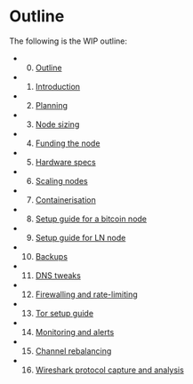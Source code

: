 # Outline

The following is the WIP outline:

* 0. [Outline](00-outline.md)
* 1. [Introduction](01-introduction.md)
* 2. [Planning](02-planning.md)
* 3. [Node sizing](03-planning-node-sizing.md)
* 4. [Funding the node](04-funding.md)
* 5. [Hardware specs](05-speccing-hardware.md)
* 6. [Scaling nodes](06-scaling-nodes.md)
* 7. [Containerisation](07-scalable-containers.md)
* 8. [Setup guide for a bitcoin node](08-bitcoin-node.md)
* 9. [Setup guide for LN node](09-lightning-node.md)
* 10. [Backups](10-backups.md)
* 11. [DNS tweaks](11-dns-tweaks.md)
* 12. [Firewalling and rate-limiting](12-firewall-rate-limit.md)
* 13. [Tor setup guide](13-tor.md)
* 14. [Monitoring and alerts](14-monitoring.md)
* 15. [Channel rebalancing](15-channel-rebalancing.md)
* 16. [Wireshark protocol capture and analysis](16-wireshark-analysis.md)


